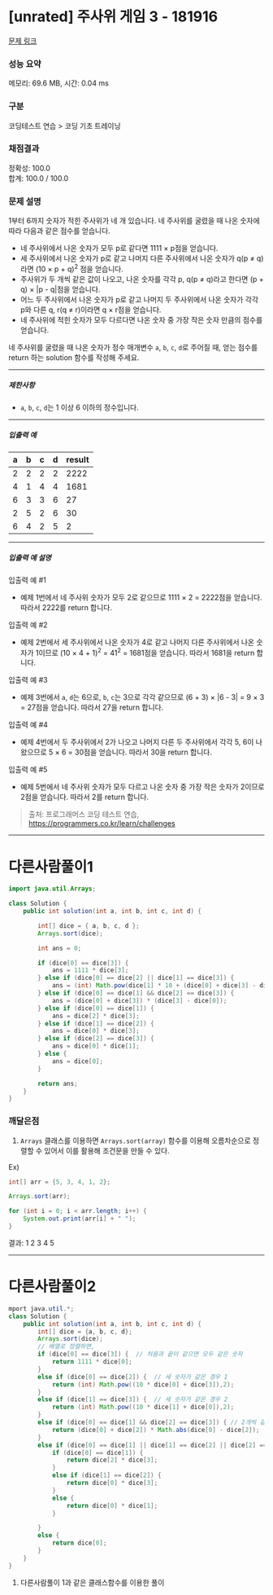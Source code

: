 # [unrated] 주사위 게임 3 - 181916 

[문제 링크](https://school.programmers.co.kr/learn/courses/30/lessons/181916) 

### 성능 요약

메모리: 69.6 MB, 시간: 0.04 ms

### 구분

코딩테스트 연습 > 코딩 기초 트레이닝

### 채점결과

정확성: 100.0<br/>합계: 100.0 / 100.0

### 문제 설명

<p>1부터 6까지 숫자가 적힌 주사위가 네 개 있습니다. 네 주사위를 굴렸을 때 나온 숫자에 따라 다음과 같은 점수를 얻습니다.</p>

<ul>
<li>네 주사위에서 나온 숫자가 모두 p로 같다면 1111 × p점을 얻습니다.</li>
<li>세 주사위에서 나온 숫자가 p로 같고 나머지 다른 주사위에서 나온 숫자가 q(p ≠ q)라면 (10 × p + q)<sup>2</sup> 점을 얻습니다.</li>
<li>주사위가 두 개씩 같은 값이 나오고, 나온 숫자를 각각 p, q(p ≠ q)라고 한다면 (p + q) × |p - q|점을 얻습니다.</li>
<li>어느 두 주사위에서 나온 숫자가 p로 같고 나머지 두 주사위에서 나온 숫자가 각각 p와 다른 q, r(q ≠ r)이라면 q × r점을 얻습니다.</li>
<li>네 주사위에 적힌 숫자가 모두 다르다면 나온 숫자 중 가장 작은 숫자 만큼의 점수를 얻습니다.</li>
</ul>

<p>네 주사위를 굴렸을 때 나온 숫자가 정수 매개변수 <code>a</code>, <code>b</code>, <code>c</code>, <code>d</code>로 주어질 때, 얻는 점수를 return 하는 solution 함수를 작성해 주세요.</p>

<hr>

<h5>제한사항</h5>

<ul>
<li><code>a</code>, <code>b</code>, <code>c</code>, <code>d</code>는 1 이상 6 이하의 정수입니다.</li>
</ul>

<hr>

<h5>입출력 예</h5>
<table class="table">
        <thead><tr>
<th>a</th>
<th>b</th>
<th>c</th>
<th>d</th>
<th>result</th>
</tr>
</thead>
        <tbody><tr>
<td>2</td>
<td>2</td>
<td>2</td>
<td>2</td>
<td>2222</td>
</tr>
<tr>
<td>4</td>
<td>1</td>
<td>4</td>
<td>4</td>
<td>1681</td>
</tr>
<tr>
<td>6</td>
<td>3</td>
<td>3</td>
<td>6</td>
<td>27</td>
</tr>
<tr>
<td>2</td>
<td>5</td>
<td>2</td>
<td>6</td>
<td>30</td>
</tr>
<tr>
<td>6</td>
<td>4</td>
<td>2</td>
<td>5</td>
<td>2</td>
</tr>
</tbody>
      </table>
<hr>

<h5>입출력 예 설명</h5>

<p>입출력 예 #1</p>

<ul>
<li>예제 1번에서 네 주사위 숫자가 모두 2로 같으므로 1111 × 2 = 2222점을 얻습니다. 따라서 2222를 return 합니다.</li>
</ul>

<p>입출력 예 #2</p>

<ul>
<li>예제 2번에서 세 주사위에서 나온 숫자가 4로 같고 나머지 다른 주사위에서 나온 숫자가 1이므로 (10 × 4 + 1)<sup>2</sup> = 41<sup>2</sup> = 1681점을 얻습니다. 따라서 1681을 return 합니다.</li>
</ul>

<p>입출력 예 #3</p>

<ul>
<li>예제 3번에서 <code>a</code>, <code>d</code>는 6으로, <code>b</code>, <code>c</code>는 3으로 각각 같으므로 (6 + 3) × |6 - 3| = 9 × 3 = 27점을 얻습니다. 따라서 27을 return 합니다.</li>
</ul>

<p>입출력 예 #4</p>

<ul>
<li>예제 4번에서 두 주사위에서 2가 나오고 나머지 다른 두 주사위에서 각각 5, 6이 나왔으므로 5 × 6 = 30점을 얻습니다. 따라서 30을 return 합니다.</li>
</ul>

<p>입출력 예 #5</p>

<ul>
<li>예제 5번에서 네 주사위 숫자가 모두 다르고 나온 숫자 중 가장 작은 숫자가 2이므로 2점을 얻습니다. 따라서 2를 return 합니다.</li>
</ul>


> 출처: 프로그래머스 코딩 테스트 연습, https://programmers.co.kr/learn/challenges

-----

# 다른사람풀이1

```java
import java.util.Arrays;

class Solution {
    public int solution(int a, int b, int c, int d) {

        int[] dice = { a, b, c, d };
        Arrays.sort(dice);

        int ans = 0;

        if (dice[0] == dice[3]) {
            ans = 1111 * dice[3];
        } else if (dice[0] == dice[2] || dice[1] == dice[3]) {
            ans = (int) Math.pow(dice[1] * 10 + (dice[0] + dice[3] - dice[1]), 2);
        } else if (dice[0] == dice[1] && dice[2] == dice[3]) {
            ans = (dice[0] + dice[3]) * (dice[3] - dice[0]);
        } else if (dice[0] == dice[1]) {
            ans = dice[2] * dice[3];
        } else if (dice[1] == dice[2]) {
            ans = dice[0] * dice[3];
        } else if (dice[2] == dice[3]) {
            ans = dice[0] * dice[1];
        } else {
            ans = dice[0];
        }

        return ans;
    }
}
```

### 깨달은점
1. ```Arrays``` 클래스를 이용하면 ```Arrays.sort(array)``` 함수를 이용해 오름차순으로 정렬할 수 있어서 이를 활용해 조건문을 만들 수 있다.

Ex)
```java
int[] arr = {5, 3, 4, 1, 2};

Arrays.sort(arr);

for (int i = 0; i < arr.length; i++) {
    System.out.print(arr[i] + " ");
}
```

결과: 1 2 3 4 5

-----

# 다른사람풀이2

```java
mport java.util.*;
class Solution {
    public int solution(int a, int b, int c, int d) {
        int[] dice = {a, b, c, d};
        Arrays.sort(dice);
        // 배열로 정렬하면, 
        if (dice[0] == dice[3]) {  // 처음과 끝이 같으면 모두 같은 숫자 
            return 1111 * dice[0];
        }
        else if (dice[0] == dice[2]) {  // 세 숫자가 같은 경우 1
            return (int) Math.pow((10 * dice[0] + dice[3]),2);
        }
        else if (dice[1] == dice[3]) {  // 세 숫자가 같은 경우 2
            return (int) Math.pow((10 * dice[1] + dice[0]),2);
        }
        else if (dice[0] == dice[1] && dice[2] == dice[3]) { // 2개씩 같은 값
            return (dice[0] + dice[2]) * Math.abs(dice[0] - dice[2]);
        }
        else if (dice[0] == dice[1] || dice[1] == dice[2] || dice[2] == dice[3]) { // 2개는 동일하고, 나머지 주사위가 다른 경우
            if (dice[0] == dice[1]) {
                return dice[2] * dice[3];
            }
            else if (dice[1] == dice[2]) {
                return dice[0] * dice[3];
            }
            else {
                return dice[0] * dice[1];
            }

        }
        else {
            return dice[0];
        }
    }
}
```

1. 다른사람풀이 1과 같은 클래스함수를 이용한 풀이
